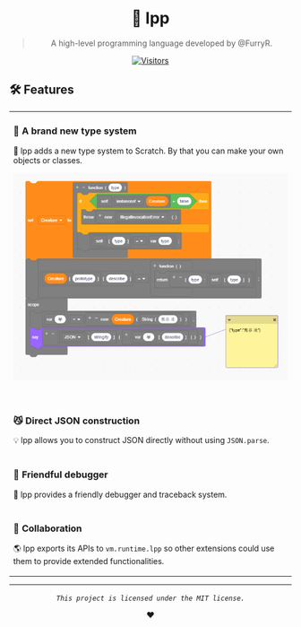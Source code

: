 <div align="center">

# 🐺 lpp

> A high-level programming language developed by @FurryR.

[![Visitors](https://hits.dwyl.com/FurryR/lpp-scratch.svg?style=flat-square)](http://github.com/FurryR/lpp-scratch)

</div>

## 🛠️ Features

<table>
<tr><td>

### 📃 A brand new type system

🌟 lpp adds a new type system to Scratch. By that you can make your own objects or classes.

![OOP in Scratch](doc/image/readme-oop.png) <img width=2000 />

</td></tr>
<tr><td>

### 😼 Direct JSON construction

💡 lpp allows you to construct JSON directly without using `JSON.parse`.

</td></tr>
<tr><td>

### 👾 Friendful debugger

🤖 lpp provides a friendly debugger and traceback system.

</td></tr>
<tr><td>

### 💞 Collaboration

🌎 lpp exports its APIs to `vm.runtime.lpp` so other extensions could use them to provide extended functionalities.

</td></tr>
</table>

---

<div align="center">

_`This project is licensed under the MIT license.`_

❤️

</div>
